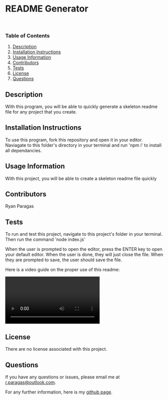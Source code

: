 # README Generator


<br>


<h3>Table of Contents</h3>

  <ol>
    <li><a href="#description">Description</a></li>
    <li><a href="#install-instruct">Installation Instructions</a></li>
    <li><a href="#usage">Usage Information</a></li>
    <li><a href="#contribute">Contributors</a></li>
    <li><a href="#tests">Tests</a></li>
    <li><a href="#license">License</a></li>
    <li><a href="#questions">Questions</a></li>
  </ol>


<h2 id='description'>Description</h2>

With this program, you will be able to quickly generate a skeleton readme file for any project that you create.
<br>


<h2 id='install-instruct'>Installation Instructions</h2>

To use this program, fork this repository and open it in your editor. Naviagate to this folder's directory in your terminal and run 'npm i' to install all dependancies.
<br>


<h2 id='usage'>Usage Information</h2>

With this project, you will be able to create a skeleton readme file quickly
<br>


<h2 id='contribute'>Contributors</h2>

Ryan Paragas
<br>


<h2 id='tests'>Tests</h2>

To run and test this project, navigate to this project's folder in your terminal. Then run the command 'node index.js'

When the user is prompted to open the editor, press the ENTER key to open your default editor. When the user is done, they will just close the file.
When they are prompted to save, the user should save the file.

Here is a video guide on the proper use of this readme:

![guide](./assets/preview.mp4)
<br>


<h2 id='license'>License</h2>

There are no license associated with this project. 
<br>


<h2 id='questions'>Questions</h2>

If you have any questions or issues, please email me at r.paragas@outlook.com.

For any further information, here is my [github page](https://github.com/ParagasR).
